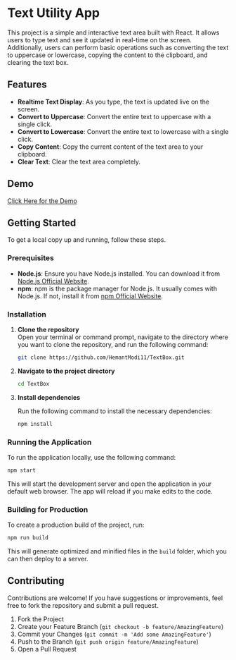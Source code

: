 # Text Utility App

This project is a simple and interactive text area built with React. It allows users to type text and see it updated in real-time on the screen. Additionally, users can perform basic operations such as converting the text to uppercase or lowercase, copying the content to the clipboard, and clearing the text box.

## Features

- **Realtime Text Display**: As you type, the text is updated live on the screen.
- **Convert to Uppercase**: Convert the entire text to uppercase with a single click.
- **Convert to Lowercase**: Convert the entire text to lowercase with a single click.
- **Copy Content**: Copy the current content of the text area to your clipboard.
- **Clear Text**: Clear the text area completely.

## Demo

[Click Here for the Demo](https://hemantmodi11.github.io/PlayWithText/)

## Getting Started

To get a local copy up and running, follow these steps.

### Prerequisites

- **Node.js**: Ensure you have Node.js installed. You can download it from [Node.js Official Website](https://nodejs.org/).
- **npm**: npm is the package manager for Node.js. It usually comes with Node.js. If not, install it from [npm Official Website](https://www.npmjs.com/).

### Installation

1. **Clone the repository**  
   Open your terminal or command prompt, navigate to the directory where you want to clone the repository, and run the following command:

   ```bash
   git clone https://github.com/HemantModi11/TextBox.git
   ```

2. **Navigate to the project directory**

   ```bash
   cd TextBox
   ```

3. **Install dependencies**

   Run the following command to install the necessary dependencies:

   ```bash
   npm install
   ```

### Running the Application

To run the application locally, use the following command:

```bash
npm start
```

This will start the development server and open the application in your default web browser. The app will reload if you make edits to the code.

### Building for Production

To create a production build of the project, run:

```bash
npm run build
```

This will generate optimized and minified files in the `build` folder, which you can then deploy to a server.

## Contributing

Contributions are welcome! If you have suggestions or improvements, feel free to fork the repository and submit a pull request.

1. Fork the Project
2. Create your Feature Branch (`git checkout -b feature/AmazingFeature`)
3. Commit your Changes (`git commit -m 'Add some AmazingFeature'`)
4. Push to the Branch (`git push origin feature/AmazingFeature`)
5. Open a Pull Request
